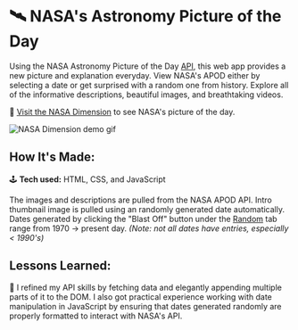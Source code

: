 # 🛰 NASA's Astronomy Picture of the Day
Using the NASA Astronomy Picture of the Day <a href="https://github.com/nasa/apod-api">API</a>, this web app provides a new picture and explanation everyday. View NASA's APOD either by selecting a date or get surprised with a random one from history. Explore all of the informative descriptions, beautiful images, and breathtaking videos.

🔭 [Visit the NASA Dimension](https://nasa-dimension.netlify.app/) to see NASA's picture of the day.

![NASA Dimension demo gif](https://github.com/thinktapper/nasa-api-app/blob/0e255343338fbc5fd553bd2b237830fe041560f4/images/NASAdimension-demo.gif)

## How It's Made:

🕹 **Tech used:** HTML, CSS, and JavaScript

The images and descriptions are pulled from the NASA APOD API. Intro thumbnail image is pulled using an randomly generated date automatically. Dates generated by clicking the "Blast Off" button under the <a href="#">Random</a> tab range from 1970 → present day.
*(Note: not all dates have entries, especially < 1990's)*

## Lessons Learned:

🚀 I refined my API skills by fetching data and elegantly appending multiple parts of it to the DOM. I also got practical experience working with date manipulation in JavaScript by ensuring that dates generated randomly are properly formatted to interact with NASA's API.